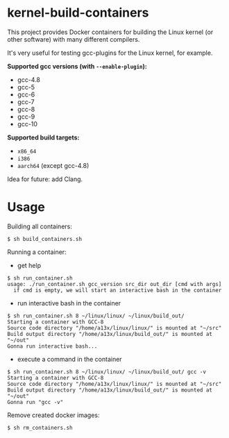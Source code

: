 # kernel-build-containers

This project provides Docker containers for building the Linux kernel (or other software) with many different compilers.

It's very useful for testing gcc-plugins for the Linux kernel, for example.

__Supported gcc versions (with `--enable-plugin`):__
 - gcc-4.8
 - gcc-5
 - gcc-6
 - gcc-7
 - gcc-8
 - gcc-9
 - gcc-10

__Supported build targets:__
 - `x86_64`
 - `i386`
 - `aarch64` (except gcc-4.8)

Idea for future: add Clang.

# Usage

Building all containers:

```console
$ sh build_containers.sh
```

Running a container:
 - get help
```console
$ sh run_container.sh
usage: ./run_container.sh gcc_version src_dir out_dir [cmd with args]
  if cmd is empty, we will start an interactive bash in the container
```

 - run interactive bash in the container
```console
$ sh run_container.sh 8 ~/linux/linux/ ~/linux/build_out/
Starting a container with GCC-8
Source code directory "/home/a13x/linux/linux/" is mounted at "~/src"
Build output directory "/home/a13x/linux/build_out/" is mounted at "~/out"
Gonna run interactive bash...
```

 - execute a command in the container
```console
$ sh run_container.sh 8 ~/linux/linux/ ~/linux/build_out/ gcc -v
Starting a container with GCC-8
Source code directory "/home/a13x/linux/linux/" is mounted at "~/src"
Build output directory "/home/a13x/linux/build_out/" is mounted at "~/out"
Gonna run "gcc -v"
```

Remove created docker images:

```console
$ sh rm_containers.sh
```


